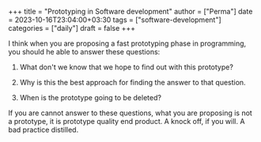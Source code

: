 +++
title = "Prototyping in Software development"
author = ["Perma"]
date = 2023-10-16T23:04:00+03:30
tags = ["software-development"]
categories = ["daily"]
draft = false
+++

I think when you are proposing a fast prototyping phase in programming, you should he able to answer these questions:

1.  What don't we know that we hope to find out with this prototype?

2.  Why is this the best approach for finding the answer to that question.

3.  When is the prototype going to be deleted?

If you are cannot answer to these questions, what you are proposing is not a prototype, it is prototype quality end product. A knock off, if you will. A bad practice distilled.
